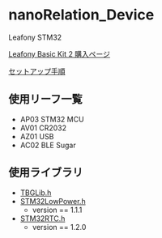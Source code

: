 # nanoRelation_Device
Leafony STM32

[Leafony Basic Kit 2 購入ページ](https://shop.leafony.com/products/basic-kit-2)

[セットアップ手順](https://docs.leafony.com/docs/environment/stm32/arduino_ide/)

## 使用リーフ一覧
- AP03 STM32 MCU
- AV01 CR2032
- AZ01 USB
- AC02 BLE Sugar

## 使用ライブラリ
- [TBGLib.h](https://github.com/Leafony/TBGLib)
- [STM32LowPower.h](https://github.com/stm32duino/STM32LowPower)
  - version == 1.1.1
- [STM32RTC.h](https://github.com/stm32duino/STM32RTC/tree/1.2.0)
  - version == 1.2.0
